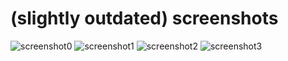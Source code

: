 # (slightly outdated) screenshots
![screenshot0](http://i.imgur.com/GmE8PIR.png)
![screenshot1](http://i.imgur.com/PHigCbR.png)
![screenshot2](http://i.imgur.com/QGfiQHV.png)
![screenshot3](http://i.imgur.com/kbUqCyQ.png)
